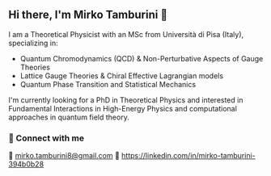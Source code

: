 ## Hi there, I'm Mirko Tamburini 👋

I am a Theoretical Physicist with an MSc from Università di Pisa (Italy), specializing in:
- Quantum Chromodynamics (QCD) & Non-Perturbative Aspects of Gauge Theories
- Lattice Gauge Theories & Chiral Effective Lagrangian models
- Quantum Phase Transition and Statistical Mechanics

I'm currently looking for a PhD in Theoretical Physics and interested in Fundamental 
Interactions in High-Energy Physics and computational approaches in quantum field theory.

### 🔗 Connect with me
📧 mirko.tamburini8@gmail.com 
🔗 https://linkedin.com/in/mirko-tamburini-394b0b28

<!--
**mirko-tamburini/mirko-tamburini** is a ✨ _special_ ✨ repository because its `README.md` (this file) appears on your GitHub profile.

Here are some ideas to get you started:

- 🔭 I’m currently working on ...
- 🌱 I’m currently learning ...
- 👯 I’m looking to collaborate on ...
- 🤔 I’m looking for help with ...
- 💬 Ask me about ...
- 📫 How to reach me: ...
- 😄 Pronouns: ...
- ⚡ Fun fact: ...
-->
